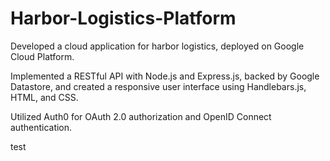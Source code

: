 # Harbor-Logistics-Platform
Developed a cloud application for harbor logistics, deployed on Google Cloud Platform.

Implemented a RESTful API with Node.js and Express.js, backed by Google Datastore, and created a responsive user interface using Handlebars.js, HTML, and CSS.

Utilized Auth0 for OAuth 2.0 authorization and OpenID Connect authentication.

test